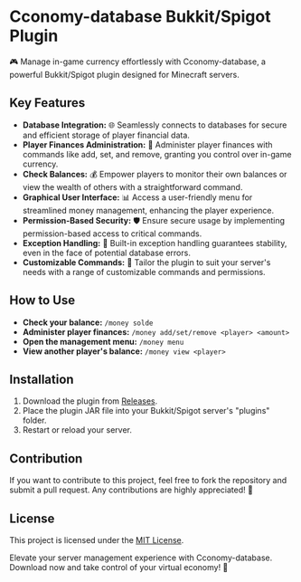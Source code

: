 # Cconomy-database Bukkit/Spigot Plugin

🎮 Manage in-game currency effortlessly with Cconomy-database, a powerful Bukkit/Spigot plugin designed for Minecraft servers.

## Key Features

- **Database Integration:** 🌐 Seamlessly connects to databases for secure and efficient storage of player financial data.
- **Player Finances Administration:** 💼 Administer player finances with commands like add, set, and remove, granting you control over in-game currency.
- **Check Balances:** 💰 Empower players to monitor their own balances or view the wealth of others with a straightforward command.
- **Graphical User Interface:** 📊 Access a user-friendly menu for streamlined money management, enhancing the player experience.
- **Permission-Based Security:** 🛡️ Ensure secure usage by implementing permission-based access to critical commands.
- **Exception Handling:** 🚀 Built-in exception handling guarantees stability, even in the face of potential database errors.
- **Customizable Commands:** 🔧 Tailor the plugin to suit your server's needs with a range of customizable commands and permissions.

## How to Use

- **Check your balance:** `/money solde`
- **Administer player finances:** `/money add/set/remove <player> <amount>`
- **Open the management menu:** `/money menu`
- **View another player's balance:** `/money view <player>`

## Installation

1. Download the plugin from [Releases](#).
2. Place the plugin JAR file into your Bukkit/Spigot server's "plugins" folder.
3. Restart or reload your server.

## Contribution

If you want to contribute to this project, feel free to fork the repository and submit a pull request. Any contributions are highly appreciated! 🙌

## License

This project is licensed under the [MIT License](LICENSE).

Elevate your server management experience with Cconomy-database. Download now and take control of your virtual economy! 🚀
